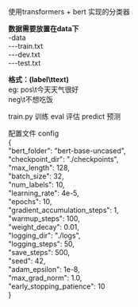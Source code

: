 使用transformers + bert 实现的分类器

**数据需要放置在data下**  
-data  
 ---train.txt  
 ---dev.txt  
 ---test.txt  

**格式：(label\ttext)**  
eg: pos\t今天天气很好  
	neg\t不想吃饭  

train.py 训练
eval 评估
predict 预测

配置文件 config  
{  
    "bert_folder": "bert-base-uncased",  
    "checkpoint_dir": "./checkpoints",  
    "max_length": 128,  
    "batch_size": 32,  
    "num_labels": 10,  
    "learning_rate": 4e-5,  
    "epochs": 10,  
    "gradient_accumulation_steps": 1,  
    "warmup_steps": 100,  
    "weight_decay": 0.01,  
    "logging_dir": "./logs",  
    "logging_steps": 50,  
    "save_steps": 500,  
    "seed": 42,  
    "adam_epsilon": 1e-8,  
    "max_grad_norm": 1.0,  
    "early_stopping_patience": 10  
}  
